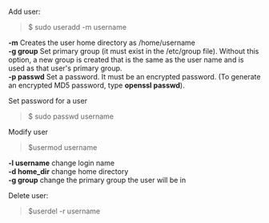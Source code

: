 Add user:  
> $ sudo useradd -m username  

**-m** Creates the user home directory as /home/username  
**-g group** Set primary group (it must exist in the /etc/group file). Without this option, a new group is created that is the same as the user name and is used as that user's primary group.   
**-p passwd** Set a password. It must be an encrypted password. (To generate an encrypted MD5 password, type __openssl passwd__).  


Set password for a user
> $ sudo passwd username 

Modify user
> $usermod username  

**-l username** change login name  
**-d home_dir** change home directory  
**-g group** change the primary group the user will be in  

Delete user:  
> $userdel -r username
